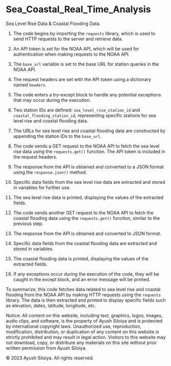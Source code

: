 # Sea_Coastal_Real_Time_Analysis
Sea Level Rise Data &amp; Coastal Flooding Data.

1. The code begins by importing the `requests` library, which is used to send HTTP requests to the server and retrieve data.

2. An API token is set for the NOAA API, which will be used for authentication when making requests to the NOAA API.

3. The `base_url` variable is set to the base URL for station queries in the NOAA API.

4. The request headers are set with the API token using a dictionary named `headers`.

5. The code enters a try-except block to handle any potential exceptions that may occur during the execution.

6. Two station IDs are defined: `sea_level_rise_station_id` and `coastal_flooding_station_id`, representing specific stations for sea level rise and coastal flooding data.

7. The URLs for sea level rise and coastal flooding data are constructed by appending the station IDs to the `base_url`.

8. The code sends a GET request to the NOAA API to fetch the sea level rise data using the `requests.get()` function. The API token is included in the request headers.

9. The response from the API is obtained and converted to a JSON format using the `response.json()` method.

10. Specific data fields from the sea level rise data are extracted and stored in variables for further use.

11. The sea level rise data is printed, displaying the values of the extracted fields.

12. The code sends another GET request to the NOAA API to fetch the coastal flooding data using the `requests.get()` function, similar to the previous step.

13. The response from the API is obtained and converted to JSON format.

14. Specific data fields from the coastal flooding data are extracted and stored in variables.

15. The coastal flooding data is printed, displaying the values of the extracted fields.

16. If any exceptions occur during the execution of the code, they will be caught in the except block, and an error message will be printed.

To summarize, this code fetches data related to sea level rise and coastal flooding from the NOAA API by making HTTP requests using the `requests` library. The data is then extracted and printed to display specific fields such as elevation, dates, latitude, longitude, etc.<br> 

Notice: All content on this website, including text, graphics, logos, images, audio clips, and software, is the property of Ayush Siloiya and is protected by international copyright laws. Unauthorized use, reproduction, modification, distribution, or duplication of any content on this website is strictly prohibited and may result in legal action. Visitors to this website may not download, copy, or distribute any materials on this site without prior written permission from Ayush Siloiya.

© 2023 Ayush Siloiya. All rights reserved.
